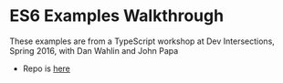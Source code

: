 ES6 Examples Walkthrough
===============
These examples are from a TypeScript workshop at Dev Intersections, Spring 2016, with Dan Wahlin and John Papa

- Repo is [here](https://github.com/DanWahlin/ES6Samples)
